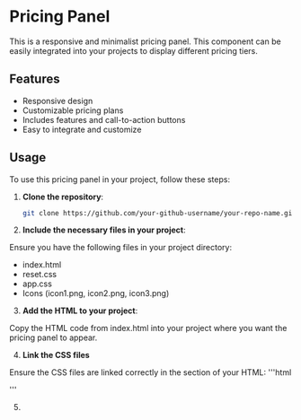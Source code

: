 # Pricing Panel

This is a responsive and minimalist pricing panel. This component can be easily integrated into your projects to display different pricing tiers.

## Features

- Responsive design
- Customizable pricing plans
- Includes features and call-to-action buttons
- Easy to integrate and customize

## Usage

To use this pricing panel in your project, follow these steps:

1. **Clone the repository**:

   ```bash
   git clone https://github.com/your-github-username/your-repo-name.git

2. **Include the necessary files in your project**:

Ensure you have the following files in your project directory:

- index.html
- reset.css
- app.css
- Icons (icon1.png, icon2.png, icon3.png)

3. **Add the HTML to your project**:

Copy the HTML code from index.html into your project where you want the pricing panel to appear.

4. **Link the CSS files**

Ensure the CSS files are linked correctly in the <head> section of your HTML:
'''html
<link rel="stylesheet" href="https://fonts.googleapis.com/css?family=Open+Sans:400,600,700">
<link rel="stylesheet" href="reset.css">
<link rel="stylesheet" href="app.css">
'''

5. 
